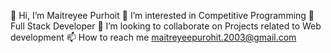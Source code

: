 👋 Hi, I’m Maitreyee Purhoit
👀 I’m interested in Competitive Programming
🌱 Full Stack Developer
💞️ I’m looking to collaborate on Projects related to Web development
📫 How to reach me maitreyeepurohit.2003@gmail.com
